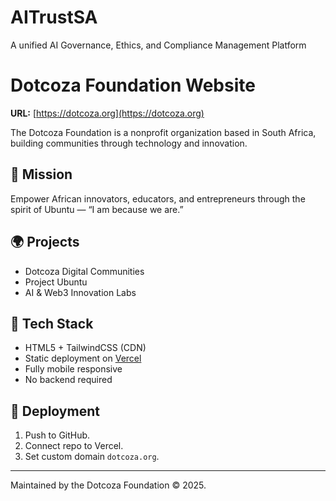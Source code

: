 # AITrustSA
A unified AI Governance, Ethics, and Compliance Management Platform
# Dotcoza Foundation Website

**URL:** [https://dotcoza.org](https://dotcoza.org)

The Dotcoza Foundation is a nonprofit organization based in South Africa, building communities through technology and innovation.

## 🧭 Mission
Empower African innovators, educators, and entrepreneurs through the spirit of Ubuntu — “I am because we are.”

## 🌍 Projects
- Dotcoza Digital Communities
- Project Ubuntu
- AI & Web3 Innovation Labs

## 🧰 Tech Stack
- HTML5 + TailwindCSS (CDN)
- Static deployment on [Vercel](https://vercel.com)
- Fully mobile responsive
- No backend required

## 🚀 Deployment
1. Push to GitHub.
2. Connect repo to Vercel.
3. Set custom domain `dotcoza.org`.

---

Maintained by the Dotcoza Foundation © 2025.
